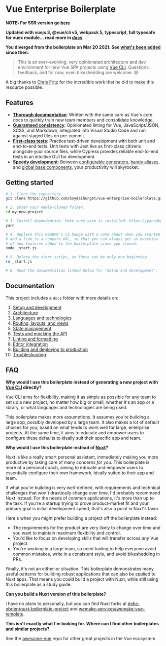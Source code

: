 # Vue Enterprise Boilerplate

**NOTE: For SSR version go [here](https://github.com/boydaihungst/vue-enterprise-boilerplate/tree/ssr)**

**Updated with vuejs 3, @vue/cli v5, webpack 5, typescript, full typesafe for vuex module... read more in [docs](#documentation)**

**You diverged from the boilerplate on Mar 20 2021. See [what's been added](https://github.com/chrisvfritz/vue-enterprise-boilerplate/compare/e6d74341c1e3e1091f0841012d303e092c6f2676...master) since then.**

> This is an ever-evolving, very opinionated architecture and dev environment for new Vue SPA projects using [Vue CLI](https://github.com/vuejs/vue-cli). Questions, feedback, and for now, even bikeshedding are welcome. 😄

A big thanks to [Chris Fritz](https://www.patreon.com/chrisvuefritz) for the incredible work that he did to make this resource possible.

## Features

- [**Thorough documentation**](#documentation): Written with the same care as Vue's core docs to quickly train new team members and consolidate knowledge.
- [**Guaranteed consistency**](docs/linting.md): Opinionated linting for Vue, JavaScript/JSON, SCSS, and Markdown, integrated into Visual Studio Code and run against staged files on pre-commit.
- [**First-class tests**](docs/tests.md): Practice test-driven development with both unit and end-to-end tests. Unit tests with Jest live as first-class citizens alongside your source files, while Cypress provides reliable end-to-end tests in an intuitive GUI for development.
- [**Speedy development**](docs/development.md): Between [configurable generators](docs/development.md#generators), [handy aliases](docs/development.md#aliases), and [global base components](docs/development.md#base-components), your productivity will skyrocket.

## Getting started

```bash
# 1. Clone the repository.
git clone https://github.com/boydaihungst/vue-enterprise-boilerplate.git my-new-project

# 2. Enter your newly-cloned folder.
cd my-new-project

# 3. Install dependencies. Make sure yarn is installed: https://yarnpkg.com/lang/en/docs/install
yarn

# 4. Replace this README's CI badge with a note about when you started
# and a link to a compare URL, so that you can always get an overview
# of new features added to the boilerplate since you cloned.
node _start.js

# 5. Delete the start script, as there can be only one beginning.
rm _start.js

# 6. Read the documentation linked below for "Setup and development".
```

## Documentation

This project includes a `docs` folder with more details on:

1.  [Setup and development](docs/development.md)
1.  [Architecture](docs/architecture.md)
1.  [Languages and technologies](docs/tech.md)
1.  [Routing, layouts, and views](docs/routing.md)
1.  [State management](docs/state.md)
1.  [Tests and mocking the API](docs/tests.md)
1.  [Linting and formatting](docs/linting.md)
1.  [Editor integration](docs/editors.md)
1.  [Building and deploying to production](docs/production.md)
1.  [Troubleshooting](docs/troubleshooting.md)

## FAQ

**Why would I use this boilerplate instead of generating a new project with [Vue CLI](https://github.com/vuejs/vue-cli) directly?**

Vue CLI aims for flexibility, making it as simple as possible for any team to set up a new project, no matter how big or small, whether it's an app or a library, or what languages and technologies are being used.

This boilerplate makes more assumptions. It assumes you're building a large app, possibly developed by a large team. It also makes a lot of default choices for you, based on what tends to work well for large, enterprise projects. At the same time, it aims to educate and empower users to configure these defaults to ideally suit their specific app and team.

**Why would I use this boilerplate instead of [Nuxt](https://nuxtjs.org/)?**

Nuxt is like a really smart personal assistant, immediately making you more productive by taking care of many concerns _for you_. This boilerplate is more of a personal coach, aiming to educate and empower users to essentially configure their _own_ framework, ideally suited to their app and team.

If what you're building is very well-defined, with requirements and technical challenges that won't drastically change over time, I'd probably recommend Nuxt instead. For the needs of common applications, it's more than up to the task. If you're a startup trying to prove product-market fit and your primary goal is initial development speed, that's also a point in Nuxt's favor.

Here's when you might prefer building a project off the boilerplate instead:

- The requirements for the product are very likely to change over time and you want to maintain maximum flexibility and control.
- You'd like to focus on developing skills that will transfer across _any_ Vue project.
- You're working in a large team, so need tooling to help everyone avoid common mistakes, write in a consistent style, and avoid bikeshedding in PRs.

Finally, it's not an either-or situation. This boilerplate demonstrates many useful patterns for building robust applications that can also be applied to Nuxt apps. That means you could build a project with Nuxt, while still using this boilerplate as a study guide.

**Can you build a Nuxt version of this boilerplate?**

I have no plans to personally, but you can find Nuxt forks at [debs-obrien/nuxt-boilerplate-project](https://github.com/debs-obrien/nuxt-boilerplate-project) and [wemake-services/wemake-vue-template](https://github.com/wemake-services/wemake-vue-template).

**This isn't exactly what I'm looking for. Where can I find other boilerplates and similar projects?**

See the [awesome-vue](https://github.com/vuejs/awesome-vue#scaffold) repo for other great projects in the Vue ecosystem.
